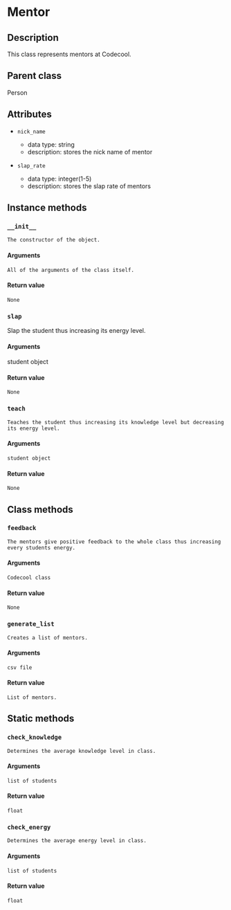 # Mentor

## Description
This class represents mentors at Codecool.

## Parent class
Person

## Attributes

* ```nick_name```
  * data type: string
  * description: stores the nick name of mentor

* ```slap_rate```
  * data type: integer(1-5)
  * description: stores the slap rate of mentors

## Instance methods

### ```__init__```

    The constructor of the object.

#### Arguments

    All of the arguments of the class itself.

#### Return value

    None

### ```slap```

Slap the student thus increasing its energy level.

#### Arguments

student object

#### Return value
    None

### ```teach```

    Teaches the student thus increasing its knowledge level but decreasing its energy level.

#### Arguments

    student object

#### Return value

    None




## Class methods

### ```feedback```

    The mentors give positive feedback to the whole class thus increasing every students energy.

#### Arguments

    Codecool class

#### Return value

    None

### ```generate_list```

    Creates a list of mentors.

#### Arguments

    csv file

#### Return value   

    List of mentors.





## Static methods

### ```check_knowledge```

    Determines the average knowledge level in class.

#### Arguments

    list of students

#### Return value

    float

### ```check_energy```

    Determines the average energy level in class.

#### Arguments

    list of students

#### Return value

    float
